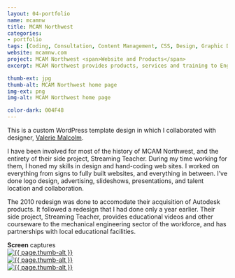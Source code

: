 ```yaml
---
layout: 04-portfolio
name: mcamnw
title: MCAM Northwest
categories:
- portfolio
tags: [Coding, Consultation, Content Management, CSS, Design, Graphic Design, HTML, Logo design, jQuery, PHP, Project Management, Web Design, Wordpress]
website: mcamnw.com
project: MCAM Northwest <span>Website and Products</span>
excerpt: MCAM Northwest provides products, services and training to Engineers, Designers and Machinists in the manufacturing industries. From concept to production, MCAM Northwest can provide you with a total Digital Prototyping Solution with Autodesk and Mastercam products.

thumb-ext: jpg
thumb-alt: MCAM Northwest home page
img-ext: png
img-alt: MCAM Northwest home page

color-dark: 004F48
---
```

This is a custom WordPress template design in which I collaborated with designer, <a href="http://www.linkedin.com/pub/valerie-malcolm/20/991/2b4">Valerie Malcolm</a>.

I have been involved for most of the history of MCAM Northwest, and the entirety of their side project, Streaming Teacher. During my time working for them, I honed my skills in design and hand-coding web sites. I worked on everything from signs to fully built websites, and everything in between. I’ve done logo design, advertising, slideshows, presentations, and talent location and collaboration.

The 2010 redesign was done to accomodate their acquisition of Autodesk products. It followed a redesign that I had done only a year earlier. Their side project, Streaming Teacher, provides educational videos and other courseware to the mechanical engineering sector of the workforce, and has partnerships with local educational facilities.

<section class="cf">
  <span class="section-title"><b>Screen</b> captures</span>
  <div class="grid grid--guttersLarge grid-wrap thumb-grid">
    <div class="thumb grid-cell show-me animated">
      <a href="#" class="fluidbox">
        <img src="/images/portfolio/{{ page.name }}/{{ page.name }}-01.{{ page.img-ext }}" alt="{{ page.thumb-alt }}" class="img-responsive">
      </a>
    </div>
    <div class="thumb grid-cell show-me animated">
      <a href="#" class="fluidbox">
        <img src="/images/portfolio/{{ page.name }}/{{ page.name }}-02.{{ page.img-ext }}" alt="{{ page.thumb-alt }}" class="img-responsive">
      </a>
    </div>
    <div class="thumb grid-cell show-me animated">
      <a href="#" class="fluidbox">
        <img src="/images/portfolio/{{ page.name }}/{{ page.name }}-03.{{ page.img-ext }}" alt="{{ page.thumb-alt }}" class="img-responsive">
      </a>
    </div>
  </div>
</section>
